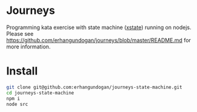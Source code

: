Journeys
========

Programming kata exercise with state machine ([xstate](https://xstate.js.org/)) running on nodejs. Please see https://github.com/erhangundogan/journeys/blob/master/README.md for more information.

Install
=======

```bash
git clone git@github.com:erhangundogan/journeys-state-machine.git
cd journeys-state-machine
npm i
node src
```
